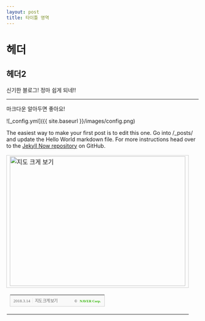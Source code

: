 ```yaml
---
layout: post
title: 타이틀 영역
---
```


# 헤더

## 헤더2

신기한 블로그! 정마 쉽게 되네!!

--------------

마크다운 알아두면 좋아요!


![_config.yml]({{ site.baseurl }}/images/config.png)

The easiest way to make your first post is to edit this one. Go into /_posts/ and update the Hello World markdown file. For more instructions head over to the [Jekyll Now repository](https://github.com/barryclark/jekyll-now) on GitHub. 


<table cellpadding="0" cellspacing="0" width="462"> <tr> <td style="border:1px solid #cecece;"><a href="http://map.naver.com/?searchCoord=71ec93b0111502bacddd9788f920a30ed5d78f15892f17f18a40c199305acb89&query=7ISc7Jq47Yq567OE7IucIOyiheuhnOq1rCDsooXroZwzNeq4uCAyOA%3D%3D&tab=1&lng=c539f0551db9dd0170b6c6c58c287b22&type=COORD&mapMode=0&mpx=09110630%3A37.5725269%2C127.0039941%3AZ11%3A0.0149087%2C0.0145392&lat=61fc396f44b1de8ce1b6c132cee1d8fd&dlevel=12&enc=b64&menu=location" target="_blank"><img src="http://prt.map.naver.com/mashupmap/print?key=p1521009659530_-1660635720" width="460" height="340" alt="지도 크게 보기" title="지도 크게 보기" border="0" style="vertical-align:top;"/></a></td> </tr> <tr> <td> <table cellpadding="0" cellspacing="0" width="100%"> <tr> <td height="30" bgcolor="#f9f9f9" align="left" style="padding-left:9px; border-left:1px solid #cecece; border-bottom:1px solid #cecece;"> <span style="font-family: tahoma; font-size: 11px; color:#666;">2018.3.14</span>&nbsp;<span style="font-size: 11px; color:#e5e5e5;">|</span>&nbsp;<a style="font-family: dotum,sans-serif; font-size: 11px; color:#666; text-decoration: none; letter-spacing: -1px;" href="http://map.naver.com/?searchCoord=71ec93b0111502bacddd9788f920a30ed5d78f15892f17f18a40c199305acb89&query=7ISc7Jq47Yq567OE7IucIOyiheuhnOq1rCDsooXroZwzNeq4uCAyOA%3D%3D&tab=1&lng=c539f0551db9dd0170b6c6c58c287b22&type=COORD&mapMode=0&mpx=09110630%3A37.5725269%2C127.0039941%3AZ11%3A0.0149087%2C0.0145392&lat=61fc396f44b1de8ce1b6c132cee1d8fd&dlevel=12&enc=b64&menu=location" target="_blank">지도 크게 보기</a> </td> <td width="98" bgcolor="#f9f9f9" align="right" style="text-align:right; padding-right:9px; border-right:1px solid #cecece; border-bottom:1px solid #cecece;"> <span style="float:right;"><span style="font-size:9px; font-family:Verdana, sans-serif; color:#444;">&copy;&nbsp;</span>&nbsp;<a style="font-family:tahoma; font-size:9px; font-weight:bold; color:#2db400; text-decoration:none;" href="http://www.nhncorp.com" target="_blank">NAVER Corp.</a></span> </td> </tr> </table> </td> </tr> </table>
